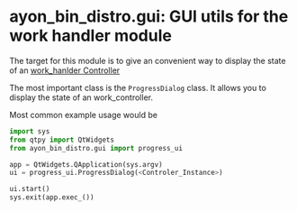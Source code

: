 # ayon_bin_distro.gui: GUI utils for the work handler module

The target for this module is to give an convenient way to display the state of
an [work_hanlder Controller](md_md_client_work_hanlder.html@id="doc-content")

The most important class is the `ProgressDialog` class. It allows you to display
the state of an work_controller.

Most common example usage would be

```py
import sys
from qtpy import QtWidgets
from ayon_bin_distro.gui import progress_ui

app = QtWidgets.QApplication(sys.argv)
ui = progress_ui.ProgressDialog(<Controler_Instance>)

ui.start()
sys.exit(app.exec_())
```
